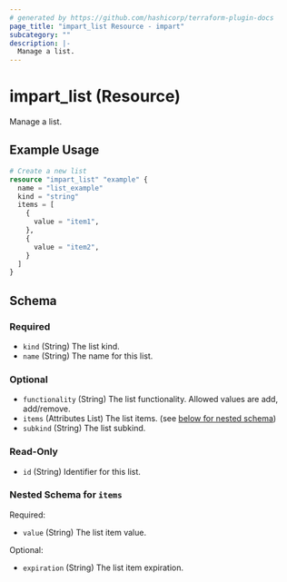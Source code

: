```yaml
---
# generated by https://github.com/hashicorp/terraform-plugin-docs
page_title: "impart_list Resource - impart"
subcategory: ""
description: |-
  Manage a list.
---
```


# impart_list (Resource)

Manage a list.

## Example Usage

```terraform
# Create a new list
resource "impart_list" "example" {
  name = "list_example"
  kind = "string"
  items = [
    {
      value = "item1",
    },
    {
      value = "item2",
    }
  ]
}
```

<!-- schema generated by tfplugindocs -->
## Schema

### Required

- `kind` (String) The list kind.
- `name` (String) The name for this list.

### Optional

- `functionality` (String) The list functionality. Allowed values are add, add/remove.
- `items` (Attributes List) The list items. (see [below for nested schema](#nestedatt--items))
- `subkind` (String) The list subkind.

### Read-Only

- `id` (String) Identifier for this list.

<a id="nestedatt--items"></a>
### Nested Schema for `items`

Required:

- `value` (String) The list item value.

Optional:

- `expiration` (String) The list item expiration.
